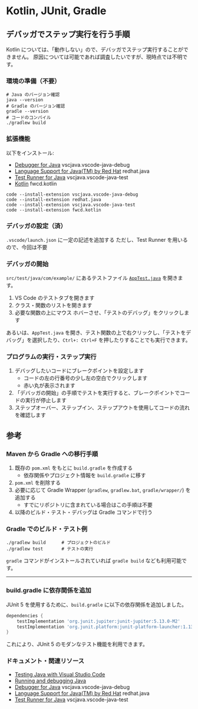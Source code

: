 # Kotlin, JUnit, Gradle

## デバッガでステップ実行を行う手順

Kotlin については、「動作しない」ので、デバッガでステップ実行することができません。
原因については可能であれば調査したいですが、現時点では不明です。

### 環境の準備（不要）

```shell
# Java のバージョン確認
java --version
# Gradle のバージョン確認
gradle --version
# コードのコンパイル
./gradlew build
```

### 拡張機能

以下をインストール:

- [Debugger for Java](https://marketplace.visualstudio.com/items?itemName=vscjava.vscode-java-debug) vscjava.vscode-java-debug
- [Language Support for Java(TM) by Red Hat](https://marketplace.visualstudio.com/items?itemName=redhat.java) redhat.java
- [Test Runner for Java](https://marketplace.visualstudio.com/items?itemName=vscjava.vscode-java-test) vscjava.vscode-java-test
- [Kotlin](https://marketplace.visualstudio.com/items?itemName=fwcd.kotlin) fwcd.kotlin

```shell
code --install-extension vscjava.vscode-java-debug
code --install-extension redhat.java
code --install-extension vscjava.vscode-java-test
code --install-extension fwcd.kotlin
```

### デバッガの設定（済）

`.vscode/launch.json` に一定の記述を追加する
ただし、Test Runner を用いるので、今回は不要

### デバッガの開始

`src/test/java/com/example/` にあるテストファイル [`AppTest.java`](src/test/java/com/example/AppTest.java) を開きます。

1. VS Code のテストタブを開きます
2. クラス・関数のリストを開きます
3. 必要な関数の上にマウス ホバーさせ、「テストのデバッグ」をクリックします

あるいは、`AppTest.java` を開き、テスト関数の上で右クリックし、「テストをデバッグ」を選択したり、`Ctrl+: Ctrl+F` を押したりすることでも実行できます。

### プログラムの実行・ステップ実行

1. デバッグしたいコードにブレークポイントを設定します
    - コードの左の行番号の少し左の空白でクリックします
    - 赤い丸が表示されます
2. 「デバッガの開始」の手順でテストを実行すると、ブレークポイントでコードの実行が停止します
3. ステップオーバー、ステップイン、ステップアウトを使用してコードの流れを確認します

## 参考

### Maven から Gradle への移行手順

1. 既存の `pom.xml` をもとに `build.gradle` を作成する
    - 依存関係やプロジェクト情報を `build.gradle` に移す
2. `pom.xml` を削除する
3. 必要に応じて Gradle Wrapper (`gradlew`, `gradlew.bat`, `gradle/wrapper/`) を追加する
    - すでにリポジトリに含まれている場合はこの手順は不要
4. 以降のビルド・テスト・デバッグは Gradle コマンドで行う

### Gradle でのビルド・テスト例

```shell
./gradlew build      # プロジェクトのビルド
./gradlew test       # テストの実行
```

`gradle` コマンドがインストールされていれば `gradle build` なども利用可能です。

---

### build.gradle に依存関係を追加

JUnit 5 を使用するために、`build.gradle` に以下の依存関係を追加しました。

```groovy
dependencies {
    testImplementation 'org.junit.jupiter:junit-jupiter:5.13.0-M2'
    testImplementation 'org.junit.platform:junit-platform-launcher:1.13.0-M2'
}
```

これにより、JUnit 5 のモダンなテスト機能を利用できます。

### ドキュメント・関連リソース

- [Testing Java with Visual Studio Code](https://code.visualstudio.com/docs/java/java-testing)
- [Running and debugging Java](https://code.visualstudio.com/docs/java/java-debugging)
- [Debugger for Java](https://marketplace.visualstudio.com/items?itemName=vscjava.vscode-java-debug) vscjava.vscode-java-debug
- [Language Support for Java(TM) by Red Hat](https://marketplace.visualstudio.com/items?itemName=redhat.java) redhat.java
- [Test Runner for Java](https://marketplace.visualstudio.com/items?itemName=vscjava.vscode-java-test) vscjava.vscode-java-test
